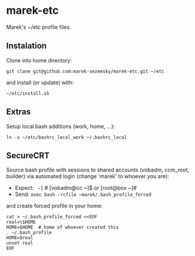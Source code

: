marek-etc
=========

Marek's ~/etc profile files.

Instalation
-----------

Clone into home directory:

    git clone git@github.com:marek-sezemsky/marek-etc.git ~/etc

and install (or update) with:

    ~/etc/install.sh

Extras
------

Setup local bash additions (work, home, ...):

    ln -s ~/etc/bashrc_local_work ~/.bashrc_local

SecureCRT
---------

Source bash profile with sessions to shared accounts (vobadm, ccm_root,
builder) via automated login (change 'marek' to whoever you are):

* Expect: ` ~]`  # [vobadm@cc ~]$ or [root@box ~]#
* Send:   `exec bash -rcfile ~marek/.bash_profile_forced`

and create forced profile in your home:

    cat > ~/.bash_profile_forced <<EOF
    real=\$HOME
    HOME=$HOME  # home of whoever created this
    . ~/.bash_profile
    HOME=$real
    unset real
    EOF
